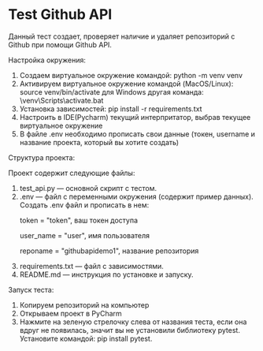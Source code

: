 # Test Github API
Данный тест создает, проверяет наличие и удаляет репозиторий с Github при помощи Github API.

Настройка окружения:

1. Создаем виртуальное окружение командой:
    python -m venv venv
2. Активируем виртуальное окружение командой (MacOS/Linux):
    source venv/bin/activate
   для Windows другая команда:
    \venv\Scripts\activate.bat
3. Установка зависимостей:
    pip install -r requirements.txt
4. Настроить в IDE(Pycharm) текущий интерпритатор, выбрав текущее виртуальное окружение
5. В файле .env необходимо прописать свои данные (токен, username и название проекта, который вы хотите создать)

Структура проекта:

Проект содержит следующие файлы:

1. test_api.py — основной скрипт с тестом.
2. .env — файл с переменными окружения (содержит пример данных).
   Cоздать .env файл и прописать в нем:
       <p>token = "token", ваш токен доступа</p>
       <p>user_name = "user", имя пользователя</p>
       <p>reponame = "githubapidemo1", название репозитория</p>
4. requirements.txt — файл с зависимостями.
5. README.md — инструкция по установке и запуску.


Запуск теста:

1. Копируем репозиторий на компьютер
2. Открываем проект в PyCharm
3. Нажмите на зеленую стрелочку слева от названия теста, если она вдруг не появилась, значит вы не установили библиотеку pytest.
   Установите командой: pip install pytest.
